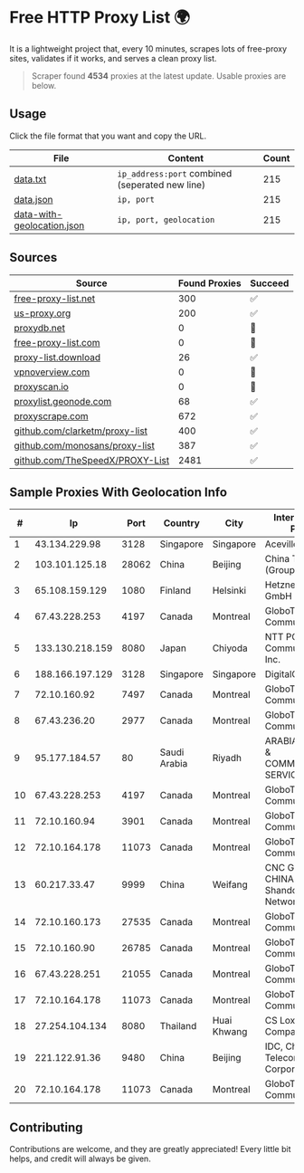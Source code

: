 
# Free HTTP Proxy List 🌍

It is a lightweight project that, every 10 minutes, scrapes lots of free-proxy sites, validates if it works, and serves a clean proxy list.


> Scraper found **4534** proxies at the latest update. Usable proxies are below.

## Usage

Click the file format that you want and copy the URL.


|File|Content|Count|
|----|-------|-----|
|[data.txt](https://raw.githubusercontent.com/themiralay/Proxy-List-World/master/data.txt)|`ip_address:port` combined (seperated new line)|215|
|[data.json](https://raw.githubusercontent.com/themiralay/Proxy-List-World/master/data.json)|`ip, port`|215|
|[data-with-geolocation.json](https://raw.githubusercontent.com/themiralay/Proxy-List-World/master/data-with-geolocation.json)|`ip, port, geolocation`|215|

## Sources

|Source|Found Proxies|Succeed|
|------|-------------|-------|
|[free-proxy-list.net](https://free-proxy-list.net)|300|✅|
|[us-proxy.org](https://www.us-proxy.org)|200|✅|
|[proxydb.net](http://proxydb.net)|0|🚫|
|[free-proxy-list.com](https://free-proxy-list.com/?page=&port=&type%5B%5D=http&type%5B%5D=https&up_time=0&search=Search)|0|🚫|
|[proxy-list.download](https://www.proxy-list.download/HTTP)|26|✅|
|[vpnoverview.com](https://vpnoverview.com/privacy/anonymous-browsing/free-proxy-servers)|0|🚫|
|[proxyscan.io](https://www.proxyscan.io)|0|🚫|
|[proxylist.geonode.com](https://proxylist.geonode.com/api/proxy-list?limit=300&page=1&sort_by=lastChecked&sort_type=desc&protocols=http,https)|68|✅|
|[proxyscrape.com](https://api.proxyscrape.com/v2/?request=displayproxies&protocol=http&timeout=10000&country=all&ssl=all&anonymity=all)|672|✅|
|[github.com/clarketm/proxy-list](https://raw.githubusercontent.com/clarketm/proxy-list/master/proxy-list-raw.txt)|400|✅|
|[github.com/monosans/proxy-list](https://raw.githubusercontent.com/monosans/proxy-list/main/proxies/http.txt)|387|✅|
|[github.com/TheSpeedX/PROXY-List](https://raw.githubusercontent.com/TheSpeedX/PROXY-List/master/http.txt)|2481|✅|


## Sample Proxies With Geolocation Info

|#|Ip|Port|Country|City|Internet Service Provider|
|-|--|----|-------|----|-------------------------|
|1|43.134.229.98|3128|Singapore|Singapore|Aceville Pte.ltd|
|2|103.101.125.18|28062|China|Beijing|China Telecom (Group)|
|3|65.108.159.129|1080|Finland|Helsinki|Hetzner Online GmbH|
|4|67.43.228.253|4197|Canada|Montreal|GloboTech Communications|
|5|133.130.218.159|8080|Japan|Chiyoda|NTT PC Communications, Inc.|
|6|188.166.197.129|3128|Singapore|Singapore|DigitalOcean, LLC|
|7|72.10.160.92|7497|Canada|Montreal|GloboTech Communications|
|8|67.43.236.20|2977|Canada|Montreal|GloboTech Communications|
|9|95.177.184.57|80|Saudi Arabia|Riyadh|ARABIAN INTERNET & COMMUNICATIONS SERVICES CO.LTD|
|10|67.43.228.253|4197|Canada|Montreal|GloboTech Communications|
|11|72.10.160.94|3901|Canada|Montreal|GloboTech Communications|
|12|72.10.164.178|11073|Canada|Montreal|GloboTech Communications|
|13|60.217.33.47|9999|China|Weifang|CNC Group CHINA169 Shandong Province Network|
|14|72.10.160.173|27535|Canada|Montreal|GloboTech Communications|
|15|72.10.160.90|26785|Canada|Montreal|GloboTech Communications|
|16|67.43.228.251|21055|Canada|Montreal|GloboTech Communications|
|17|72.10.164.178|11073|Canada|Montreal|GloboTech Communications|
|18|27.254.104.134|8080|Thailand|Huai Khwang|CS Loxinfo Public Company Limited|
|19|221.122.91.36|9480|China|Beijing|IDC, China Telecommunications Corporation|
|20|72.10.164.178|11073|Canada|Montreal|GloboTech Communications|



## Contributing

Contributions are welcome, and they are greatly appreciated! Every
little bit helps, and credit will always be given.

